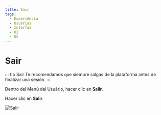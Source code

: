 ```yaml
---
title: Sair
tags:
  - Experiência
  - Usuários
  - Interfaz
  - UI
  - UX
---
```


# Sair

::: tip Sair
Te recomendamos que siempre salgas de la plataforma antes de finalizar una sesión.
:::

Dentro del Menú del Usuário, hacer clic en **Salir**.

Hacer clic en **Salir**.

![Salir](https://cdn.phishx.io/phishx-docs/images/phishx_ui_logout_01.webp)
